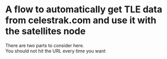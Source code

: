 # A flow to automatically get TLE data from celestrak.com and use it with the satellites node   
There are two parts to consider here.   
You should not hit the URL every time you want  

